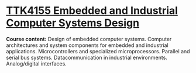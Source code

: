 # [TTK4155 Embedded and Industrial Computer Systems Design](https://www.ntnu.edu/studies/courses/TTK4155#tab=omEmnet)

**Course content:**
Design of embedded computer systems. Computer architectures and system components for embedded and 
industrial applications. Microcontrollers and specialized microprocessors. Parallel and serial bus systems. 
Datacommunication in industrial environments. Analog/digital interfaces.
